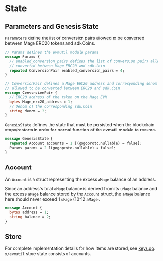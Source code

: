 <!--
order: 2
-->

# State

## Parameters and Genesis State

`Parameters` define the list of conversion pairs allowed to be converted between Mage ERC20 tokens and sdk.Coins.

```protobuf
// Params defines the evmutil module params
message Params {
  // enabled_conversion_pairs defines the list of conversion pairs allowed to be
  // converted between Mage ERC20 and sdk.Coin
  repeated ConversionPair enabled_conversion_pairs = 4;
}

// ConversionPair defines a Mage ERC20 address and corresponding denom that is
// allowed to be converted between ERC20 and sdk.Coin
message ConversionPair {
  // ERC20 address of the token on the Mage EVM
  bytes Mage_erc20_address = 1;
  // Denom of the corresponding sdk.Coin
  string denom = 2;
}
```

`GenesisState` defines the state that must be persisted when the blockchain stops/restarts in order for normal function of the evmutil module to resume.

```protobuf
message GenesisState {
  repeated Account accounts = 1 [(gogoproto.nullable) = false];
  Params params = 2 [(gogoproto.nullable) = false];
}
```

## Account

An `Account` is a struct representing the excess `aMage` balance of an address.

Since an address's total `aMage` balance is derived from its `uMage` balance and the excess `aMage` balance stored by the `Account` struct, the `aMage` balance here should never exceed 1 `uMage` (10^12 `aMage`).

```protobuf
message Account {
  bytes address = 1;
  string balance = 2;
}
```

## Store

For complete implementation details for how items are stored, see [keys.go](../types/keys.go). `x/evmutil` store state consists of accounts.
